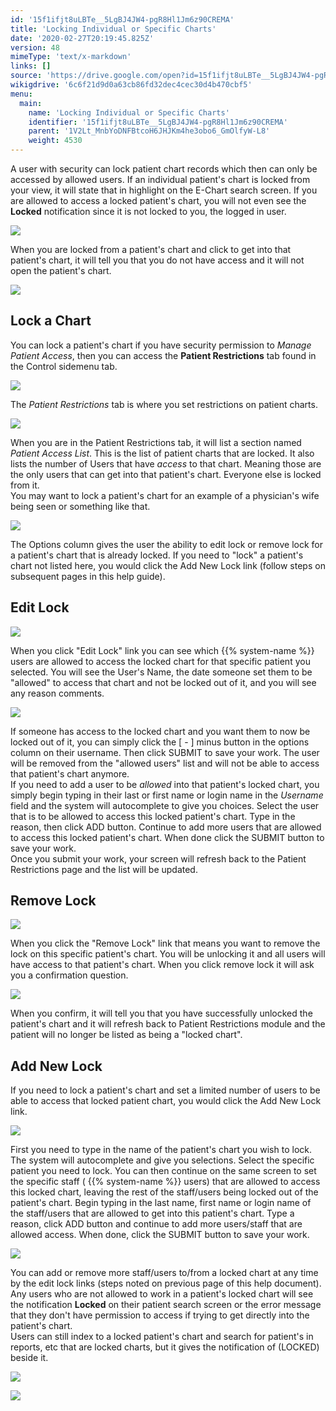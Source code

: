 ```yaml
---
id: '15f1ifjt8uLBTe__5LgBJ4JW4-pgR8Hl1Jm6z90CREMA'
title: 'Locking Individual or Specific Charts'
date: '2020-02-27T20:19:45.825Z'
version: 48
mimeType: 'text/x-markdown'
links: []
source: 'https://drive.google.com/open?id=15f1ifjt8uLBTe__5LgBJ4JW4-pgR8Hl1Jm6z90CREMA'
wikigdrive: '6c6f21d9d0a63cb86fd32dec4cec30d4b470cbf5'
menu:
  main:
    name: 'Locking Individual or Specific Charts'
    identifier: '15f1ifjt8uLBTe__5LgBJ4JW4-pgR8Hl1Jm6z90CREMA'
    parent: '1V2Lt_MnbYoDNFBtcoH6JHJKm4he3obo6_GmOlfyW-L8'
    weight: 4530
---
```

A user with security can lock patient chart records which then can only be accessed by allowed users. If an individual patient's chart is locked from your view, it will state that in highlight on the E-Chart search screen. If you are allowed to access a locked patient's chart, you will not even see the **Locked** notification since it is not locked to you, the logged in user.
  
![](../locking-individual-or-specific-charts.assets/e9096fa579ee5310390d1838ea7e9b6c.png)  

When you are locked from a patient's chart and click to get into that patient's chart, it will tell you that you do not have access and it will not open the patient's chart.
  
![](../locking-individual-or-specific-charts.assets/14aa3aa11d7910ffd89cbe696baae85a.png)  

  
## Lock a Chart  
  
You can lock a patient's chart if you have security permission to *Manage Patient Access*, then you can access the **Patient Restrictions** tab found in the Control sidemenu tab.
  
![](../locking-individual-or-specific-charts.assets/dea0f6d493002db666717f2b6f27c3a6.png)  

The *Patient Restrictions* tab is where you set restrictions on patient charts.
  
![](../locking-individual-or-specific-charts.assets/56c4117ea1a351f56e24587ee2286b6e.png)  

When you are in the Patient Restrictions tab, it will list a section named *Patient Access List*. This is the list of patient charts that are locked. It also lists the number of Users that have *access* to that chart. Meaning those are the only users that can get into that patient's chart. Everyone else is locked from it.  
You may want to lock a patient's chart for an example of a physician's wife being seen or something like that.
  
![](../locking-individual-or-specific-charts.assets/a0c36f7b0d6f8254efc86b83e210cc45.png)  

The Options column gives the user the ability to edit lock or remove lock for a patient's chart that is already locked. If you need to "lock" a patient's chart not listed here, you would click the Add New Lock link (follow steps on subsequent pages in this help guide).
  
## Edit Lock  

  
![](../locking-individual-or-specific-charts.assets/cd835ac2fcbf2085539e2ace43ff2263.png)  

When you click "Edit Lock" link you can see which {{% system-name %}} users are allowed to access the locked chart for that specific patient you selected. You will see the User's Name, the date someone set them to be "allowed" to access that chart and not be locked out of it, and you will see any reason comments.
  
![](../locking-individual-or-specific-charts.assets/73520580f52cce034f5dde1c07d1b14e.png)  

If someone has access to the locked chart and you want them to now be locked out of it, you can simply click the [ - ] minus button in the options column on their username. Then click SUBMIT to save your work. The user will be removed from the "allowed users" list and will not be able to access that patient's chart anymore.  
If you need to add a user to be *allowed* into that patient's locked chart, you simply begin typing in their last or first name or login name in the *Username* field and the system will autocomplete to give you choices. Select the user that is to be allowed to access this locked patient's chart. Type in the reason, then click ADD button. Continue to add more users that are allowed to access this locked patient's chart. When done click the SUBMIT button to save your work.  
Once you submit your work, your screen will refresh back to the Patient Restrictions page and the list will be updated.
  
## Remove Lock  

  
![](../locking-individual-or-specific-charts.assets/3032b566b3c4d0523a2d78d0ad793d94.png)  

When you click the "Remove Lock" link that means you want to remove the lock on this specific patient's chart. You will be unlocking it and all users will have access to that patient's chart. When you click remove lock it will ask you a confirmation question.
  
![](../locking-individual-or-specific-charts.assets/71890deb091f6935bd1c46d01c30e9f1.png)  

When you confirm, it will tell you that you have successfully unlocked the patient's chart and it will refresh back to Patient Restrictions module and the patient will no longer be listed as being a "locked chart".
  
## Add New Lock  
  
If you need to lock a patient's chart and set a limited number of users to be able to access that locked patient chart, you would click the Add New Lock link.
  
![](../locking-individual-or-specific-charts.assets/cbf9589a93143e3246c3e4bea776c4b7.png)  

First you need to type in the name of the patient's chart you wish to lock. The system will autocomplete and give you selections. Select the specific patient you need to lock. You can then continue on the same screen to set the specific staff ( {{% system-name %}} users) that are allowed to access this locked chart, leaving the rest of the staff/users being locked out of the patient's chart. Begin typing in the last name, first name or login name of the staff/users that are allowed to get into this patient's chart. Type a reason, click ADD button and continue to add more users/staff that are allowed access. When done, click the SUBMIT button to save your work.
  
![](../locking-individual-or-specific-charts.assets/081cc6f69f2fd83f5e0e6af6ef14ce83.png)  

You can add or remove more staff/users to/from a locked chart at any time by the edit lock links (steps noted on previous page of this help document). Any users who are not allowed to work in a patient's locked chart will see the notification **Locked** on their patient search screen or the error message that they don't have permission to access if trying to get directly into the patient's chart.  
Users can still index to a locked patient's chart and search for patient's in reports, etc that are locked charts, but it gives the notification of (LOCKED) beside it.
  
![](../locking-individual-or-specific-charts.assets/43509a84fbd2f19d980fcf8d69ce4cd0.png)  
  
 ![](../locking-individual-or-specific-charts.assets/1923df6352bf15688e88a598d055d670.png)  

